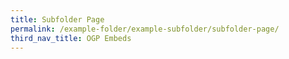```yaml
---
title: Subfolder Page
permalink: /example-folder/example-subfolder/subfolder-page/
third_nav_title: OGP Embeds
---
```

